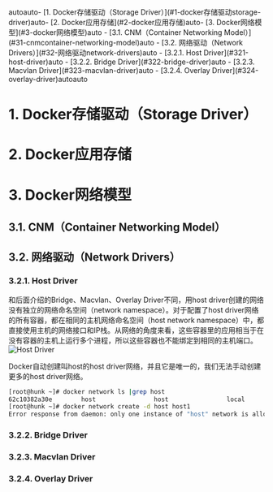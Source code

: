 <!-- TOC -->autoauto- [1. Docker存储驱动（Storage Driver）](#1-docker存储驱动storage-driver)auto- [2. Docker应用存储](#2-docker应用存储)auto- [3. Docker网络模型](#3-docker网络模型)auto    - [3.1. CNM（Container Networking Model）](#31-cnmcontainer-networking-model)auto    - [3.2. 网络驱动（Network Drivers）](#32-网络驱动network-drivers)auto        - [3.2.1. Host Driver](#321-host-driver)auto        - [3.2.2. Bridge Driver](#322-bridge-driver)auto        - [3.2.3. Macvlan Driver](#323-macvlan-driver)auto        - [3.2.4. Overlay Driver](#324-overlay-driver)autoauto<!-- /TOC -->

# 1. Docker存储驱动（Storage Driver）

# 2. Docker应用存储

# 3. Docker网络模型

## 3.1. CNM（Container Networking Model）

## 3.2. 网络驱动（Network Drivers）

### 3.2.1. Host Driver
和后面介绍的Bridge、Macvlan、Overlay Driver不同，用host driver创建的网络没有独立的网络命名空间（network namespace）。对于配置了host driver网络的所有容器，都在相同的主机网络命名空间（host network namespace）中，都直接使用主机的网络接口和IP栈。从网络的角度来看，这些容器里的应用相当于在没有容器的主机上运行多个进程，所以这些容器也不能绑定到相同的主机端口。
![Host Driver](https://success.docker.com/api/images/.%2Frefarch%2Fnetworking%2Fimages%2Fhost-driver.png)


Docker自动创建叫host的host driver网络，并且它是唯一的，我们无法手动创建更多的host driver网络。
```sh
[root@hunk ~]# docker network ls |grep host
62c10382a30e        host                host                local
[root@hunk ~]# docker network create -d host host1
Error response from daemon: only one instance of "host" network is allowed
```


### 3.2.2. Bridge Driver

### 3.2.3. Macvlan Driver

### 3.2.4. Overlay Driver